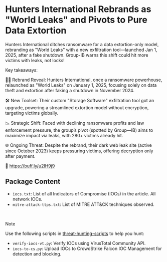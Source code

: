 # Hunters International Rebrands as "World Leaks" and Pivots to Pure Data Extortion

Hunters International ditches ransomware for a data extortion-only model, rebranding as "World Leaks" with a new exfiltration tool—launched Jan 1, 2025, after a fake shutdown. Group-IB warns this shift could hit more victims with leaks, not locks!

Key takeaways:

🕵️‍♂️ Rebrand Reveal: Hunters International, once a ransomware powerhouse, relaunched as "World Leaks" on January 1, 2025, focusing solely on data theft and extortion after faking a shutdown in November 2024.

🛠️ New Toolset: Their custom "Storage Software" exfiltration tool got an upgrade, powering a streamlined extortion model without encryption, targeting victims globally.

📉 Strategic Shift: Faced with declining ransomware profits and law enforcement pressure, the group’s pivot (spotted by Group—IB) aims to maximize impact via leaks, with 280+ victims already hit.

🌐 Ongoing Threat: Despite the rebrand, their dark web leak site (active since October 2023) keeps pressuring victims, offering decryption only after payment.

🔗 https://buff.ly/u2IH9j9

## Package Content

- `iocs.txt`: List of all Indicators of Compromise (IOCs) in the article. All network IOCs.
- `mitre-attack-ttps.txt`: List of MITRE ATT&CK techniques observed.

<br>

> [!NOTE]
> Use the following scripts in [threat-hunting-scripts](../../threat-hunting-scripts/) to help you hunt:
>
> - `verify-iocs-vt.py`: Verify IOCs using VirusTotal Community API.
> - `iocs-to-cs.py`: Upload IOCs to CrowdStrike Falcon IOC Management for detection and blocking.
